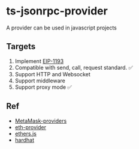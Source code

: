 # ts-jsonrpc-provider

A provider can be used in javascript projects

## Targets

1. Implement [EIP-1193](https://eips.ethereum.org/EIPS/eip-1193)
2. Compatible with send, call, request standard.  ✅
3. Support HTTP and Websocket
4. Support middleware
5. Support proxy mode ✅

## Ref

* [MetaMask-providers](https://github.com/MetaMask/providers)
* [eth-provider](https://github.com/floating/eth-provider)
* [ethers.js](https://github.com/ethers-io/ethers.js/blob/56af4413b1dd1787db68985e0b612b63d86fdf7c/packages/providers/src.ts/web3-provider.ts)
* [hardhat](https://github.com/NomicFoundation/hardhat/pull/608)
